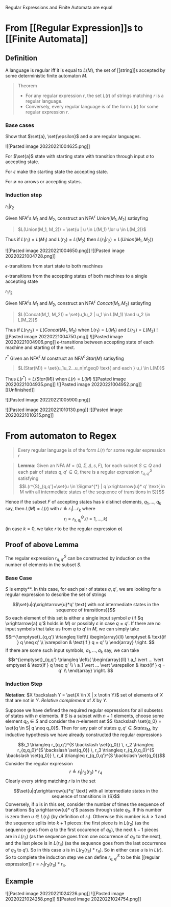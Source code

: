 Regular Expressions and Finite Automata are equal

# From [[Regular Expression]]s to [[Finite Automata]]

## Definition
A language is regular iff it is equal to $L(M)$, the set of [[string]]s accepted by some deterministic finite automaton $M$.

> Theorem
> - For any regular expression $r$, the set $L(r)$ of strings matching $r$ is a regular language.
> - Conversely, every regular language is of the form $L(r)$ for some regular expression $r$.

### Base cases
Show that $\set{a}, \set{\epsilon}$ and $\emptyset$ are regular languages.

![[Pasted image 20220221004625.png]]

For $\set{a}$ state with starting state with transition through input $a$ to accepting state.

For $\epsilon$ make the starting state the accepting state.

For $\emptyset$ no arrows or accepting states.

### Induction step

$r_1|r_2$

Given NFA$^{\epsilon}$s $M_1$ and $M_2$, construct an NFA$^{\epsilon}$ $Union(M_1, M_2)$ satisyfing
> $L(Union(M_1, M_2)) = \set{u | u \in L(M_1) \lor u \in L(M_2)}$

Thus if $L(r_1) = L(M_1)$ and $L(r_2) = L(M_2)$ then $L(r_1 \vert r_2) = L(Union(M_1, M_2))$

![[Pasted image 20220221004650.png]]
![[Pasted image 20220221004728.png]]

$\epsilon$-transitions from start state to both machines

$\epsilon$-transitions from the accepting states of both machines to a single accepting state

$r_1 r_2$

Given NFA$^{\epsilon}$s $M_1$ and $M_2$, construct an NFA$^{\epsilon}$ $Concat(M_1, M_2)$ satisyfing
> $L(Concat(M_1, M_2)) = \set{u_1u_2 | u_1 \in L(M_1) \land u_2 \in L(M_2)}$

Thus if $L(r_1r_2)=L(Concat(M_1, M_2)$ when $L(r_1)=L(M_1)$ and $L(r_2)=L(M_2)$
![[Pasted image 20220221004750.png]]
![[Pasted image 20220221004906.png]]
$\epsilon$-transitions between accepting state of each machine and starting of the next.

$r^{*}$
Given an NFA$^{\epsilon}$ $M$ construct an NFA$^{\epsilon}$ $Star(M)$ satisyfing

> $L(Star(M)) = \set{u_1u_2...u_n|n\geq0 \text{ and each } u_i \in L(M)}$

Thus $L(r^{*}) = L(Star(M))$ when $L(r) = L(M)$
![[Pasted image 20220221004935.png]]
![[Pasted image 20220221004952.png]]
[[Unfinished]]

![[Pasted image 20220221005900.png]]

![[Pasted image 20220221010130.png]]
![[Pasted image 20220221010215.png]]

# From automaton to Regex
> Every regular language is of the form $L(r)$ for some regular expression $r$

> **Lemma**: Given an NFA $M=(Q, \Sigma, \Delta, s, F)$, for each subset $S \subseteq Q$ and each pair of states $q,q' \in Q$, there is a regular expression $r^{S}_{q,q'}$ satisfying
> $$L(r^{S}_{q,q'}=\set{u \in \Sigma^{*} | q \xrightarrow{u}* q' \text{ in M with all intermediate states of the sequence of transitions in S}}$$

Hence if the subset $F$ of accepting states has $k$ distinct elements, $q_1,...,q_k$ say, then $L(M)=L(r)$ with $r \triangleq r_1 | ... r_k$ where
$$r_i=r^{Q}_{s,q_i}. (i=1,...,k)$$
(in case $k=0$, we take $r$ to be the regular expression $\emptyset$)

## Proof of above Lemma
The regular expression $r^{S}_{q,q'}$ can be constructed by induction on the number of elements in the subset $S$.

### Base Case

$S$ is empty**. In this case, for each pair of states $q,q'$, we are looking for a regular expression to describe the set of strings

$$\set{u|q\xrightarrow{u}*q' \text{ with not intermediate states in the sequence of transitions}}$$
So each element of this set is either a single input symbol $a$ (if $q \xrightarrow{a} q'$ holds in $M$) or possibly $\varepsilon$ in case $q=q'$. If there are no input symbols that take us from $q$ to $q'$ in $M$, we can simply take
    $$r^{\emptyset}_{q,q'} \triangleq   \left\{
\begin{array}{ll}
      \emptyset & \text{if } q \neq q' \\
      \varepsilon & \text{if } q = q' \\
\end{array} 
\right.  $$
If there are some such input symbols, $a_1,...,a_k$ say, we can take
    $$r^{\emptyset}_{q,q'} \triangleq   \left\{
\begin{array}{ll}
      \ a_1 \vert ... \vert emptyset & \text{if } q \neq q' \\
      \ a_1 \vert ... \vert \varepsilon & \text{if } q = q' \\
\end{array} 
\right.  $$
### Induction Step
**Notation**: $X \backslash Y = \set{X \in X | x \notin Y}$ set of elements of $X$ that are not in $Y$. *Relative complement* of $X$ by $Y$.

Suppose we have defined the required regular expressions for all subsetss of states with $n$ elements. If $S$ is a subset with $n+1$ elements, choose some element $q_0 \in S$ and consider the $n$-element set $S \backslash \set{q_0} = \set{q \in S| q \neq q_0}$. Then for any pair of states $q,q' \in States_{M}$, by inductive hypothesis we have already constructed the regular expressions

$$r_1 \triangleq r_{q,q'}^{S \backslash \set{q_0}} \, r_2 \triangleq r_{q,q_0}^{S \backslash \set{q_0}} \, r_3 \triangleq r_{q_0,q_0}^{S \backslash \set{q_0}} \, r_4 \triangleq r_{q_0,q'}^{S \backslash \set{q_0}}$$
Consider the regular expression
$$r \triangleq r_1 | r_2(r_3)*r_4$$
Clearly every string matching $r$ is in the set

$$\set{u|q\xrightarrow{u}*q' \text{ with all intermediate states in the sequence of transitions in }S}$$
Conversely, if $u$ is in this set, consider the number of times the sequence of transitions $q \xrightarrow{u}* q'$ passes through state $q_0$. If this number is zero then $u \in L(r_1)$ (by definition of $r_1$). Otherwise this number is $k \geq 1$ and the sequence splits into $k+1$ pieces: the first piece is in $L(r_2)$ (as the sequence goes from $q$ to the first occurence of $q_0$), the next $k-1$ pieces are in $L(r_3)$ (as the sequence goes from one occurrence of $q_0$ to the next), and the last piece is in $L(r_4)$ (as the sequence goes from the last occurrence of $q_0$ to $q'$). So in this case $u$ is in $L(r_2(r_3)*r_4).$ So in either case $u$ is in $L(r)$. So to complete the induction step we can define $r^{S}_{q,q'}$ to be this [[regular expression]] $r = r_1 | r_2(r_3)*r_4$.

## Example
![[Pasted image 20220221024226.png]]
![[Pasted image 20220221024258.png]]
![[Pasted image 20220221024754.png]]
